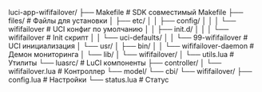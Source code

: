 luci-app-wififailover/
    ├── Makefile                           # SDK совместимый Makefile
    ├── files/                             # Файлы для установки
    │   ├── etc/
    │   │   ├── config/
    │   │   │   └── wififailover           # UCI конфиг по умолчанию
    │   │   ├── init.d/
    │   │   │   └── wififailover           # Init скрипт
    │   │   └── uci-defaults/
    │   │       └── 99-wififailover        # UCI инициализация
    │   └── usr/
    │       ├── bin/
    │       │   └── wififailover-daemon    # Демон мониторинга
    │       └── lib/
    │           └── wififailover/
    │               └── utils.lua          # Утилиты
    └── luasrc/                           # LuCI компоненты
        ├── controller/
        │   └── wififailover.lua          # Контроллер
        └── model/
            └── cbi/
                └── wififailover/
                    ├── config.lua        # Настройки
                    └── status.lua        # Статус